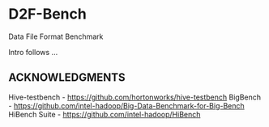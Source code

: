 # D2F-Bench
Data File Format Benchmark

Intro follows ...

## ACKNOWLEDGMENTS
Hive-testbench - https://github.com/hortonworks/hive-testbench
BigBench - https://github.com/intel-hadoop/Big-Data-Benchmark-for-Big-Bench
HiBench Suite - https://github.com/intel-hadoop/HiBench